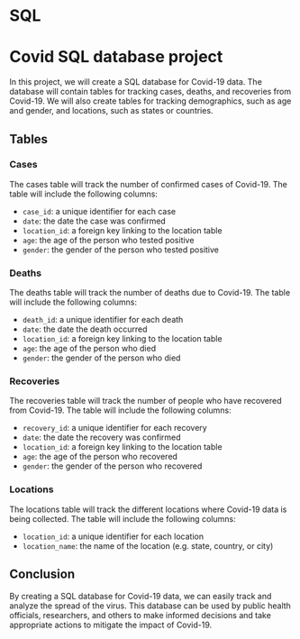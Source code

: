 # SQL

# Covid SQL database project

In this project, we will create a SQL database for Covid-19 data. The database will contain tables for tracking cases, deaths, and recoveries from Covid-19. We will also create tables for tracking demographics, such as age and gender, and locations, such as states or countries.

## Tables

### Cases

The cases table will track the number of confirmed cases of Covid-19. The table will include the following columns:

- `case_id`: a unique identifier for each case
- `date`: the date the case was confirmed
- `location_id`: a foreign key linking to the location table
- `age`: the age of the person who tested positive
- `gender`: the gender of the person who tested positive

### Deaths

The deaths table will track the number of deaths due to Covid-19. The table will include the following columns:

- `death_id`: a unique identifier for each death
- `date`: the date the death occurred
- `location_id`: a foreign key linking to the location table
- `age`: the age of the person who died
- `gender`: the gender of the person who died

### Recoveries

The recoveries table will track the number of people who have recovered from Covid-19. The table will include the following columns:

- `recovery_id`: a unique identifier for each recovery
- `date`: the date the recovery was confirmed
- `location_id`: a foreign key linking to the location table
- `age`: the age of the person who recovered
- `gender`: the gender of the person who recovered

### Locations

The locations table will track the different locations where Covid-19 data is being collected. The table will include the following columns:

- `location_id`: a unique identifier for each location
- `location_name`: the name of the location (e.g. state, country, or city)

## Conclusion

By creating a SQL database for Covid-19 data, we can easily track and analyze the spread of the virus. This database can be used by public health officials, researchers, and others to make informed decisions and take appropriate actions to mitigate the impact of Covid-19.
